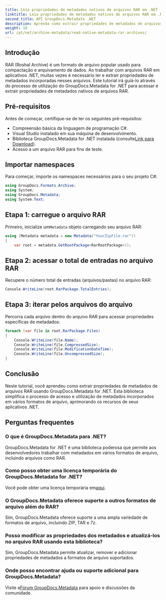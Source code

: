 ```yaml
---
title: Leia propriedades de metadados nativos de arquivos RAR em .NET
linktitle: Leia propriedades de metadados nativos de arquivos RAR em .NET
second_title: API GroupDocs.Metadata .NET
description: Aprenda como extrair propriedades de metadados de arquivos RAR usando GroupDocs.Metadata for .NET em C#. Explore os detalhes do arquivo sem esforço.
weight: 10
url: /pt/net/archive-metadata/read-native-metadata-rar-archives/
---
```

## Introdução
RAR (Roshal Archive) é um formato de arquivo popular usado para compactação e arquivamento de dados. Ao trabalhar com arquivos RAR em aplicativos .NET, muitas vezes é necessário ler e extrair propriedades de metadados incorporadas nesses arquivos. Este tutorial irá guiá-lo através do processo de utilização do GroupDocs.Metadata for .NET para acessar e extrair propriedades de metadados nativos de arquivos RAR.
## Pré-requisitos

Antes de começar, certifique-se de ter os seguintes pré-requisitos:
- Compreensão básica da linguagem de programação C#.
- Visual Studio instalado em sua máquina de desenvolvimento.
-  Biblioteca GroupDocs.Metadata for .NET instalada (consulte[Link para Download](https://releases.groupdocs.com/metadata/net/)).
- Acesso a um arquivo RAR para fins de teste.

## Importar namespaces
Para começar, importe os namespaces necessários para o seu projeto C#:
```csharp
using GroupDocs.Formats.Archive;
using System;
using GroupDocs.Metadata;
using System.Text;
```

## Etapa 1: carregue o arquivo RAR
 Primeiro, inicialize um`Metadata` objeto carregando seu arquivo RAR:
```csharp
using (Metadata metadata = new Metadata("YourZipFile.rar"))
{
    var root = metadata.GetRootPackage<RarRootPackage>();
```
## Etapa 2: acessar o total de entradas no arquivo RAR
Recupere o número total de entradas (arquivos/pastas) no arquivo RAR:
```csharp
Console.WriteLine(root.RarPackage.TotalEntries);
```
## Etapa 3: iterar pelos arquivos do arquivo
Percorra cada arquivo dentro do arquivo RAR para acessar propriedades específicas de metadados:
```csharp
foreach (var file in root.RarPackage.Files)
{
    Console.WriteLine(file.Name);
    Console.WriteLine(file.CompressedSize);
    Console.WriteLine(file.ModificationDateTime);
    Console.WriteLine(file.UncompressedSize);
}
```

## Conclusão
Neste tutorial, você aprendeu como extrair propriedades de metadados de arquivos RAR usando GroupDocs.Metadata for .NET. Esta biblioteca simplifica o processo de acesso e utilização de metadados incorporados em vários formatos de arquivo, aprimorando os recursos de seus aplicativos .NET.

## Perguntas frequentes
### O que é GroupDocs.Metadata para .NET?
GroupDocs.Metadata for .NET é uma biblioteca poderosa que permite aos desenvolvedores trabalhar com metadados em vários formatos de arquivo, incluindo arquivos como RAR.
### Como posso obter uma licença temporária do GroupDocs.Metadata for .NET?
 Você pode obter uma licença temporária em[aqui](https://purchase.groupdocs.com/temporary-license/).
### O GroupDocs.Metadata oferece suporte a outros formatos de arquivo além do RAR?
Sim, GroupDocs.Metadata oferece suporte a uma ampla variedade de formatos de arquivo, incluindo ZIP, TAR e 7z.
### Posso modificar as propriedades dos metadados e atualizá-los no arquivo RAR usando esta biblioteca?
Sim, GroupDocs.Metadata permite atualizar, remover e adicionar propriedades de metadados a formatos de arquivo suportados.
### Onde posso encontrar ajuda ou suporte adicional para GroupDocs.Metadata?
 Visite a[Fórum GroupDocs.Metadata](https://forum.groupdocs.com/c/metadata/14) para apoio e discussões da comunidade.